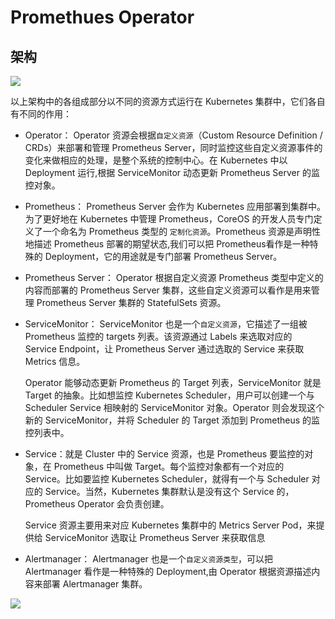 # Promethues Operator


## 架构

![](https://gitee.com/owen2016/pic-hub/raw/master/pics/20201022224408.png)

以上架构中的各组成部分以不同的资源方式运行在 Kubernetes 集群中，它们各自有不同的作用：

- Operator： Operator 资源会根据`自定义资源`（Custom Resource Definition / CRDs）来部署和管理 Prometheus Server，同时监控这些自定义资源事件的变化来做相应的处理，是整个系统的控制中心。在 Kubernetes 中以 Deployment 运行,根据 ServiceMonitor 动态更新 Prometheus Server 的监控对象。

- Prometheus： Prometheus Server 会作为 Kubernetes 应用部署到集群中。为了更好地在 Kubernetes 中管理 Prometheus，CoreOS 的开发人员专门定义了一个命名为 Prometheus 类型的 `定制化资源`。Prometheus 资源是声明性地描述 Prometheus 部署的期望状态,我们可以把 Prometheus看作是一种特殊的 Deployment，它的用途就是专门部署 Prometheus Server。

- Prometheus Server： Operator 根据自定义资源 Prometheus 类型中定义的内容而部署的 Prometheus Server 集群，这些自定义资源可以看作是用来管理 Prometheus Server 集群的 StatefulSets 资源。

- ServiceMonitor： ServiceMonitor 也是一个`自定义资源`，它描述了一组被 Prometheus 监控的 targets 列表。该资源通过 Labels 来选取对应的 Service Endpoint，让 Prometheus Server 通过选取的 Service 来获取 Metrics 信息。
  
  Operator 能够动态更新 Prometheus 的 Target 列表，ServiceMonitor 就是 Target 的抽象。比如想监控 Kubernetes Scheduler，用户可以创建一个与 Scheduler Service 相映射的 ServiceMonitor 对象。Operator 则会发现这个新的 ServiceMonitor，并将 Scheduler 的 Target 添加到 Prometheus 的监控列表中。

- Service：就是 Cluster 中的 Service 资源，也是 Prometheus 要监控的对象，在 Prometheus 中叫做 Target。每个监控对象都有一个对应的 Service。比如要监控 Kubernetes Scheduler，就得有一个与 Scheduler 对应的 Service。当然，Kubernetes 集群默认是没有这个 Service 的，Prometheus Operator 会负责创建。
  
  Service 资源主要用来对应 Kubernetes 集群中的 Metrics Server Pod，来提供给 ServiceMonitor 选取让 Prometheus Server 来获取信息

- Alertmanager： Alertmanager 也是一个`自定义资源类型`，可以把 Alertmanager 看作是一种特殊的 Deployment,由 Operator 根据资源描述内容来部署 Alertmanager 集群。

![](https://gitee.com/owen2016/pic-hub/raw/master/pics/20201022230624.png)